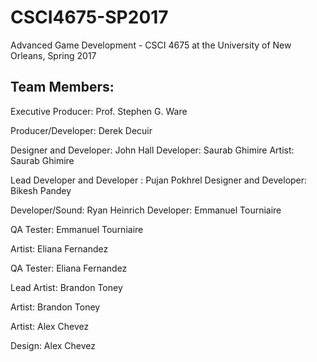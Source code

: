 # CSCI4675-SP2017
Advanced Game Development - CSCI 4675 at the University of New Orleans, Spring 2017

## Team Members:
Executive Producer: Prof. Stephen G. Ware

Producer/Developer: Derek Decuir


Designer and Developer:	John Hall
Developer: Saurab Ghimire
Artist: Saurab Ghimire


Lead Developer and Developer : Pujan Pokhrel
Designer and Developer: Bikesh Pandey

Developer/Sound: Ryan Heinrich
Developer: Emmanuel Tourniaire

QA Tester: Emmanuel Tourniaire

Artist: Eliana Fernandez

QA Tester: Eliana Fernandez

Lead Artist: Brandon Toney

Artist: Brandon Toney

Artist: Alex Chevez

Design: Alex Chevez